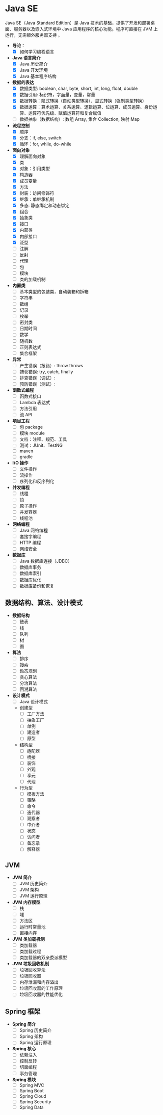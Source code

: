 # Java SE

Java SE（Java Standard Edition）是 Java 技术的基础，提供了开发和部署桌面、服务器以及嵌入式环境中 Java 应用程序的核心功能。程序可直接在 JVM 上运行，无需额外服务器支持 ‌。

- **导论**：
  - [x] 如何学习编程语言
- **Java 语言简介**
  - [x] Java 历史简介
  - [x] Java 开发环境
  - [x] Java 基本程序结构
- **数据的表达**
  - [x] 数据类型: boolean, char, byte, short, int, long, float, double
  - [x] 数据引用: 标识符，字面量，变量，常量
  - [x] 数据转换：隐式转换（自动类型转换）、显式转换（强制类型转换）
  - [x] 数据运算：算术运算、关系运算、逻辑运算、位运算、成员运算、身份运算、运算符优先级、赋值运算符和复合赋值
  - [ ] 数据抽象（数据结构）: 数组 Array, 集合 Collection, 映射 Map
- **流程控制**
  - [x] 顺序
  - [x] 分支：if, else, switch
  - [x] 循环：for, while, do-while
- **面向对象**
  - [x] 理解面向对象
  - [x] 类
  - [x] 对象：引用类型
  - [x] 构造器
  - [x] 成员变量
  - [x] 方法
  - [x] 封装：访问修饰符
  - [x] 继承：单继承机制
  - [x] 多态: 静态绑定和动态绑定
  - [x] 组合
  - [x] 抽象类
  - [x] 接口
  - [x] 内部类
  - [x] 内部接口
  - [x] 泛型
  - [ ] 注解
  - [ ] 反射
  - [ ] 代理
  - [ ] 包
  - [ ] 模块
  - [ ] 类的加载机制
- **内置类**
  - [ ] 基本类型的包装类，自动装箱和拆箱
  - [ ] 字符串
  - [ ] 数组
  - [ ] 记录
  - [ ] 枚举
  - [ ] 密封类
  - [ ] 日期时间
  - [ ] 数学
  - [ ] 随机数
  - [ ] 正则表达式
  - [ ] 集合框架
- **异常**
  - [ ] 产生错误（报错）: throw throws
  - [ ] 捕获错误: try, catch, finally
  - [ ] 排查错误（调试）:
  - [ ] 预防错误（测试）:
- **函数式编程**
  - [ ] 函数式接口
  - [ ] Lambda 表达式
  - [ ] 方法引用
  - [ ] 流 API
- **项目工程**
  - [ ] 包 package
  - [ ] 模块 module
  - [ ] 文档：注释、规范、工具
  - [ ] 测试：JUnit、TestNG
  - [ ] maven
  - [ ] gradle
- **I/O 操作**
  - [ ] 文件操作
  - [ ] 流操作
  - [ ] 序列化和反序列化
- **并发编程**
  - [ ] 线程
  - [ ] 锁
  - [ ] 原子操作
  - [ ] 并发容器
  - [ ] 线程池
- **网络编程**
  - [ ] Java 网络编程
  - [ ] 套接字编程
  - [ ] HTTP 编程
  - [ ] 网络安全
- **数据库**
  - [ ] Java 数据库连接（JDBC）
  - [ ] 数据库事务
  - [ ] 数据库索引
  - [ ] 数据库优化
  - [ ] 数据库备份和恢复

## 数据结构、算法、设计模式

- **数据结构**
  - [ ] 链表
  - [ ] 栈
  - [ ] 队列
  - [ ] 树
  - [ ] 图
- **算法**
  - [ ] 排序
  - [ ] 搜索
  - [ ] 动态规划
  - [ ] 贪心算法
  - [ ] 分治算法
  - [ ] 回溯算法
- **设计模式**
  - [ ] Java 设计模式
  - 创建型
    - [ ] 工厂方法
    - [ ] 抽象工厂
    - [ ] 单例
    - [ ] 建造者
    - [ ] 原型
  - 结构型
    - [ ] 适配器
    - [ ] 桥接
    - [ ] 装饰
    - [ ] 外观
    - [ ] 享元
    - [ ] 代理
  - 行为型
    - [ ] 模板方法
    - [ ] 策略
    - [ ] 命令
    - [ ] 迭代器
    - [ ] 观察者
    - [ ] 中介者
    - [ ] 状态
    - [ ] 访问者
    - [ ] 备忘录
    - [ ] 解释器

## JVM

- **JVM 简介**
  - [ ] JVM 历史简介
  - [ ] JVM 架构
  - [ ] JVM 运行原理
- **JVM 内存模型**
  - [ ] 栈
  - [ ] 堆
  - [ ] 方法区
  - [ ] 运行时常量池
  - [ ] 直接内存
- **JVM 类加载机制**
  - [ ] 类加载器
  - [ ] 类加载过程
  - [ ] 类加载器的双亲委派模型
- **JVM 垃圾回收机制**
  - [ ] 垃圾回收算法
  - [ ] 垃圾回收器
  - [ ] 内存泄漏和内存溢出
  - [ ] 垃圾回收器的工作原理
  - [ ] 垃圾回收器的性能优化

## Spring 框架

- **Spring 简介**
  - [ ] Spring 历史简介
  - [ ] Spring 架构
  - [ ] Spring 运行原理
- **Spring 核心**
  - [ ] 依赖注入
  - [ ] 控制反转
  - [ ] 切面编程
  - [ ] 事务管理
- **Spring 模块**
  - [ ] Spring MVC
  - [ ] Spring Boot
  - [ ] Spring Cloud
  - [ ] Spring Security
  - [ ] Spring Data
